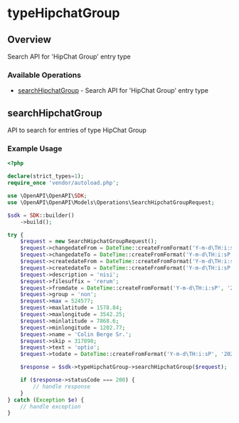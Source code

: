 # typeHipchatGroup

## Overview

Search API for 'HipChat Group' entry type

### Available Operations

* [searchHipchatGroup](#searchhipchatgroup) - Search API for 'HipChat Group' entry type

## searchHipchatGroup

API to search for entries of type HipChat Group

### Example Usage

```php
<?php

declare(strict_types=1);
require_once 'vendor/autoload.php';

use \OpenAPI\OpenAPI\SDK;
use \OpenAPI\OpenAPI\Models\Operations\SearchHipchatGroupRequest;

$sdk = SDK::builder()
    ->build();

try {
    $request = new SearchHipchatGroupRequest();
    $request->changedateFrom = DateTime::createFromFormat('Y-m-d\TH:i:sP', '2022-01-12T22:07:15.196Z');
    $request->changedateTo = DateTime::createFromFormat('Y-m-d\TH:i:sP', '2020-06-02T01:41:14.280Z');
    $request->createdateFrom = DateTime::createFromFormat('Y-m-d\TH:i:sP', '2021-10-07T02:38:58.799Z');
    $request->createdateTo = DateTime::createFromFormat('Y-m-d\TH:i:sP', '2022-11-15T00:25:29.820Z');
    $request->description = 'nisi';
    $request->filesuffix = 'rerum';
    $request->fromdate = DateTime::createFromFormat('Y-m-d\TH:i:sP', '2020-04-05T22:53:14.639Z');
    $request->group = 'non';
    $request->max = 524577;
    $request->maxlatitude = 1578.84;
    $request->maxlongitude = 3542.25;
    $request->minlatitude = 7868.6;
    $request->minlongitude = 1202.77;
    $request->name = 'Colin Berge Sr.';
    $request->skip = 317898;
    $request->text = 'optio';
    $request->todate = DateTime::createFromFormat('Y-m-d\TH:i:sP', '2022-12-19T13:06:00.021Z');

    $response = $sdk->typeHipchatGroup->searchHipchatGroup($request);

    if ($response->statusCode === 200) {
        // handle response
    }
} catch (Exception $e) {
    // handle exception
}
```
